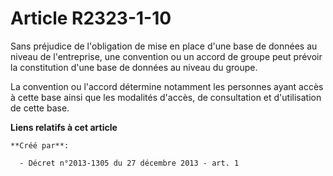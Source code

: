 # Article R2323-1-10

Sans préjudice de l'obligation de mise en place d'une base de données au niveau de l'entreprise, une convention ou un accord
de groupe peut prévoir la constitution d'une base de données au niveau du groupe. 

La convention ou l'accord détermine notamment les personnes ayant accès à cette base ainsi que les modalités d'accès, de
consultation et d'utilisation de cette base.

**Liens relatifs à cet article**

	**Créé par**:

	  - Décret n°2013-1305 du 27 décembre 2013 - art. 1
